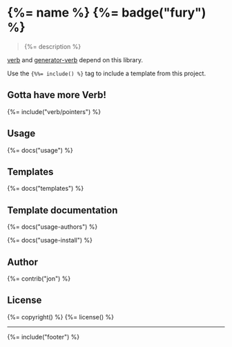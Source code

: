 # {%= name %} {%= badge("fury") %}

> {%= description %}

[verb](https://github.com/assemble/verb) and [generator-verb](https://github.com/assemble/generator-verb) depend on this library.

Use the `{%%= include() %}` tag to include a template from this project.

## Gotta have more Verb!
{%= include("verb/pointers") %}

## Usage
{%= docs("usage") %}

## Templates
{%= docs("templates") %}

## Template documentation
{%= docs("usage-authors") %}

{%= docs("usage-install") %}

## Author
{%= contrib("jon") %}

## License
{%= copyright() %}
{%= license() %}

***

{%= include("footer") %}